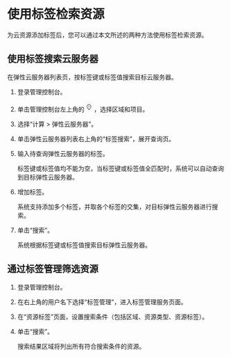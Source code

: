 # 使用标签检索资源<a name="ecs_03_0904"></a>

为云资源添加标签后，您可以通过本文所述的两种方法使用标签检索资源。

## 使用标签搜索云服务器<a name="section1591318508414"></a>

在弹性云服务器列表页，按标签键或标签值搜索目标云服务器。

1.  登录管理控制台。
2.  单击管理控制台左上角的![](figures/icon-region.png)，选择区域和项目。
3.  选择“计算 \> 弹性云服务器”。
4.  单击弹性云服务器列表右上角的“标签搜索”，展开查询页。
5.  输入待查询弹性云服务器的标签。

    标签键或标签值均不能为空，当标签键或标签值全匹配时，系统可以自动查询到目标弹性云服务器。

6.  增加标签。

    系统支持添加多个标签，并取各个标签的交集，对目标弹性云服务器进行搜索。

7.  单击“搜索”。

    系统根据标签键或标签值搜索目标弹性云服务器。


## 通过标签管理筛选资源<a name="section855219443124"></a>

1.  登录管理控制台。
2.  在右上角的用户名下选择“标签管理”，进入标签管理服务页面。
3.  在“资源标签”页面，设置搜索条件（包括区域、资源类型、资源标签）。
4.  单击“搜索”。

    搜索结果区域将列出所有符合搜索条件的资源。


